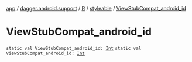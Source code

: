 [app](../../../index.md) / [dagger.android.support](../../index.md) / [R](../index.md) / [styleable](index.md) / [ViewStubCompat_android_id](./-view-stub-compat_android_id.md)

# ViewStubCompat_android_id

`static val ViewStubCompat_android_id: `[`Int`](https://kotlinlang.org/api/latest/jvm/stdlib/kotlin/-int/index.html)
`static val ViewStubCompat_android_id: `[`Int`](https://kotlinlang.org/api/latest/jvm/stdlib/kotlin/-int/index.html)